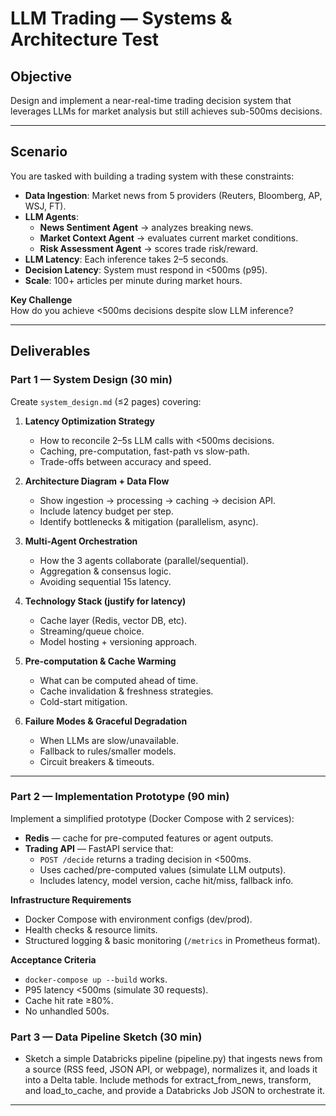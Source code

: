 # LLM Trading — Systems & Architecture Test

## Objective
Design and implement a near-real-time trading decision system that leverages LLMs for market analysis but still achieves sub-500ms decisions.

---

## Scenario
You are tasked with building a trading system with these constraints:

- **Data Ingestion**: Market news from 5 providers (Reuters, Bloomberg, AP, WSJ, FT).
- **LLM Agents**:
  - **News Sentiment Agent** → analyzes breaking news.  
  - **Market Context Agent** → evaluates current market conditions.  
  - **Risk Assessment Agent** → scores trade risk/reward.
- **LLM Latency**: Each inference takes 2–5 seconds.  
- **Decision Latency**: System must respond in <500ms (p95).  
- **Scale**: 100+ articles per minute during market hours.

**Key Challenge**  
How do you achieve <500ms decisions despite slow LLM inference?

---

## Deliverables

### Part 1 — System Design (30 min)
Create `system_design.md` (≤2 pages) covering:

1. **Latency Optimization Strategy**  
   - How to reconcile 2–5s LLM calls with <500ms decisions.  
   - Caching, pre-computation, fast-path vs slow-path.  
   - Trade-offs between accuracy and speed.

2. **Architecture Diagram + Data Flow**  
   - Show ingestion → processing → caching → decision API.  
   - Include latency budget per step.  
   - Identify bottlenecks & mitigation (parallelism, async).

3. **Multi-Agent Orchestration**  
   - How the 3 agents collaborate (parallel/sequential).  
   - Aggregation & consensus logic.  
   - Avoiding sequential 15s latency.

4. **Technology Stack (justify for latency)**  
   - Cache layer (Redis, vector DB, etc).  
   - Streaming/queue choice.  
   - Model hosting + versioning approach.

5. **Pre-computation & Cache Warming**  
   - What can be computed ahead of time.  
   - Cache invalidation & freshness strategies.  
   - Cold-start mitigation.

6. **Failure Modes & Graceful Degradation**  
   - When LLMs are slow/unavailable.  
   - Fallback to rules/smaller models.  
   - Circuit breakers & timeouts.

---

### Part 2 — Implementation Prototype (90 min)
Implement a simplified prototype (Docker Compose with 2 services):

- **Redis** — cache for pre-computed features or agent outputs.  
- **Trading API** — FastAPI service that:  
  - `POST /decide` returns a trading decision in <500ms.  
  - Uses cached/pre-computed values (simulate LLM outputs).  
  - Includes latency, model version, cache hit/miss, fallback info.

**Infrastructure Requirements**
- Docker Compose with environment configs (dev/prod).  
- Health checks & resource limits.  
- Structured logging & basic monitoring (`/metrics` in Prometheus format).

**Acceptance Criteria**
- `docker-compose up --build` works.  
- P95 latency <500ms (simulate 30 requests).  
- Cache hit rate ≥80%.  
- No unhandled 500s.

### Part 3 — Data Pipeline Sketch (30 min)
- Sketch a simple Databricks pipeline (pipeline.py) that ingests news from a source (RSS feed, JSON API, or webpage), normalizes it, and loads it into a Delta table. Include methods for extract_from_news, transform, and load_to_cache, and provide a Databricks Job JSON to orchestrate it.
---
